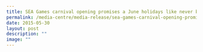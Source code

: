 ```yaml
---
title: SEA Games carnival opening promises a June holidays like never before
permalink: /media-centre/media-release/sea-games-carnival-opening-promises-a-june-holidays-like-never-before/
date: 2015-05-30
layout: post
description: ""
image: ""
---
```

